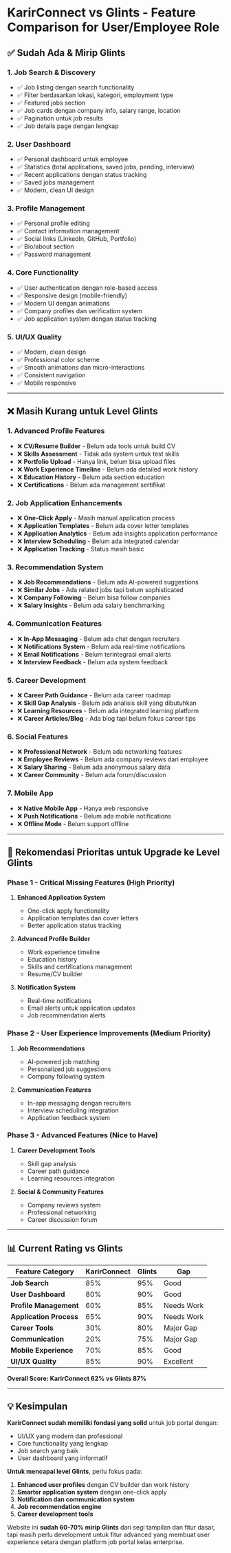 # KarirConnect vs Glints - Feature Comparison for User/Employee Role

## ✅ **Sudah Ada & Mirip Glints**

### 1. **Job Search & Discovery**
- ✅ Job listing dengan search functionality
- ✅ Filter berdasarkan lokasi, kategori, employment type
- ✅ Featured jobs section
- ✅ Job cards dengan company info, salary range, location
- ✅ Pagination untuk job results
- ✅ Job details page dengan lengkap

### 2. **User Dashboard** 
- ✅ Personal dashboard untuk employee
- ✅ Statistics (total applications, saved jobs, pending, interview)
- ✅ Recent applications dengan status tracking
- ✅ Saved jobs management
- ✅ Modern, clean UI design

### 3. **Profile Management**
- ✅ Personal profile editing
- ✅ Contact information management
- ✅ Social links (LinkedIn, GitHub, Portfolio)
- ✅ Bio/about section
- ✅ Password management

### 4. **Core Functionality**
- ✅ User authentication dengan role-based access
- ✅ Responsive design (mobile-friendly)
- ✅ Modern UI dengan animations
- ✅ Company profiles dan verification system
- ✅ Job application system dengan status tracking

### 5. **UI/UX Quality**
- ✅ Modern, clean design
- ✅ Professional color scheme
- ✅ Smooth animations dan micro-interactions
- ✅ Consistent navigation
- ✅ Mobile responsive

---

## ❌ **Masih Kurang untuk Level Glints**

### 1. **Advanced Profile Features**
- ❌ **CV/Resume Builder** - Belum ada tools untuk build CV
- ❌ **Skills Assessment** - Tidak ada system untuk test skills
- ❌ **Portfolio Upload** - Hanya link, belum bisa upload files
- ❌ **Work Experience Timeline** - Belum ada detailed work history
- ❌ **Education History** - Belum ada section education
- ❌ **Certifications** - Belum ada management sertifikat

### 2. **Job Application Enhancements**
- ❌ **One-Click Apply** - Masih manual application process
- ❌ **Application Templates** - Belum ada cover letter templates
- ❌ **Application Analytics** - Belum ada insights application performance
- ❌ **Interview Scheduling** - Belum ada integrated calendar
- ❌ **Application Tracking** - Status masih basic

### 3. **Recommendation System**
- ❌ **Job Recommendations** - Belum ada AI-powered suggestions
- ❌ **Similar Jobs** - Ada related jobs tapi belum sophisticated
- ❌ **Company Following** - Belum bisa follow companies
- ❌ **Salary Insights** - Belum ada salary benchmarking

### 4. **Communication Features**
- ❌ **In-App Messaging** - Belum ada chat dengan recruiters
- ❌ **Notifications System** - Belum ada real-time notifications
- ❌ **Email Notifications** - Belum terintegrasi email alerts
- ❌ **Interview Feedback** - Belum ada system feedback

### 5. **Career Development**
- ❌ **Career Path Guidance** - Belum ada career roadmap
- ❌ **Skill Gap Analysis** - Belum ada analisis skill yang dibutuhkan
- ❌ **Learning Resources** - Belum ada integrated learning platform
- ❌ **Career Articles/Blog** - Ada blog tapi belum fokus career tips

### 6. **Social Features**
- ❌ **Professional Network** - Belum ada networking features
- ❌ **Employee Reviews** - Belum ada company reviews dari employee
- ❌ **Salary Sharing** - Belum ada anonymous salary data
- ❌ **Career Community** - Belum ada forum/discussion

### 7. **Mobile App**
- ❌ **Native Mobile App** - Hanya web responsive
- ❌ **Push Notifications** - Belum ada mobile notifications
- ❌ **Offline Mode** - Belum support offline

---

## 🎯 **Rekomendasi Prioritas untuk Upgrade ke Level Glints**

### **Phase 1 - Critical Missing Features (High Priority)**
1. **Enhanced Application System**
   - One-click apply functionality
   - Application templates dan cover letters
   - Better application status tracking

2. **Advanced Profile Builder**
   - Work experience timeline
   - Education history
   - Skills and certifications management
   - Resume/CV builder

3. **Notification System**
   - Real-time notifications
   - Email alerts untuk application updates
   - Job recommendation alerts

### **Phase 2 - User Experience Improvements (Medium Priority)**
1. **Job Recommendations**
   - AI-powered job matching
   - Personalized job suggestions
   - Company following system

2. **Communication Features**
   - In-app messaging dengan recruiters
   - Interview scheduling integration
   - Application feedback system

### **Phase 3 - Advanced Features (Nice to Have)**
1. **Career Development Tools**
   - Skill gap analysis
   - Career path guidance
   - Learning resources integration

2. **Social & Community Features**
   - Company reviews system
   - Professional networking
   - Career discussion forum

---

## 📊 **Current Rating vs Glints**

| Feature Category | KarirConnect | Glints | Gap |
|------------------|--------------|---------|-----|
| **Job Search** | 85% | 95% | Good |
| **User Dashboard** | 80% | 90% | Good |
| **Profile Management** | 60% | 85% | Needs Work |
| **Application Process** | 65% | 90% | Needs Work |
| **Career Tools** | 30% | 80% | Major Gap |
| **Communication** | 20% | 75% | Major Gap |
| **Mobile Experience** | 70% | 85% | Good |
| **UI/UX Quality** | 85% | 90% | Excellent |

**Overall Score: KarirConnect 62% vs Glints 87%**

---

## 💡 **Kesimpulan**

**KarirConnect sudah memiliki fondasi yang solid** untuk job portal dengan:
- UI/UX yang modern dan professional
- Core functionality yang lengkap
- Job search yang baik
- User dashboard yang informatif

**Untuk mencapai level Glints**, perlu fokus pada:
1. **Enhanced user profiles** dengan CV builder dan work history
2. **Smarter application system** dengan one-click apply
3. **Notification dan communication system**
4. **Job recommendation engine**
5. **Career development tools**

Website ini **sudah 60-70% mirip Glints** dari segi tampilan dan fitur dasar, tapi masih perlu development untuk fitur advanced yang membuat user experience setara dengan platform job portal kelas enterprise.